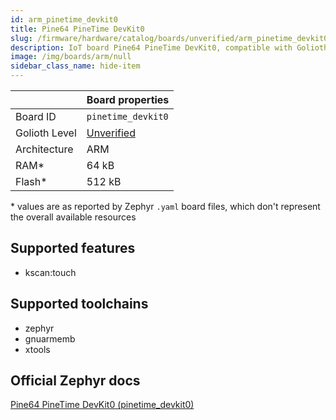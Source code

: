 ```yaml
---
id: arm_pinetime_devkit0
title: Pine64 PineTime DevKit0
slug: /firmware/hardware/catalog/boards/unverified/arm_pinetime_devkit0
description: IoT board Pine64 PineTime DevKit0, compatible with Golioth at unverified level.
image: /img/boards/arm/null
sidebar_class_name: hide-item
---
```


[//]: # (This is an auto-generated file, do not edit! Changes to it will be lost upon re-generation)



|                | Board properties     |
| -------------  | -------------------- |
| Board ID       | `pinetime_devkit0` |
| Golioth Level  | [Unverified](/firmware/hardware#unverified-boards) |
| Architecture   | ARM |
| RAM*           | 64 kB |
| Flash*         | 512 kB |

\* values are as reported by Zephyr `.yaml` board files, which don't represent the overall available resources



## Supported features

* kscan:touch

## Supported toolchains

* zephyr
* gnuarmemb
* xtools

## Official Zephyr docs

[Pine64 PineTime DevKit0 (pinetime_devkit0)](https://docs.zephyrproject.org/3.6.0/boards/arm/pinetime_devkit0/doc/index.html)
